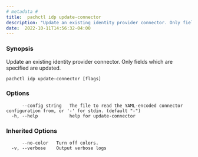 ```yaml
---
# metadata # 
title:  pachctl idp update-connector
description: "Update an existing identity provider connector. Only fields which are specified are updated."
date:  2022-10-11T14:56:32-04:00
---
```


### Synopsis

Update an existing identity provider connector. Only fields which are specified are updated.

```
pachctl idp update-connector [flags]
```

### Options

```
      --config string   The file to read the YAML-encoded connector configuration from, or '-' for stdin. (default "-")
  -h, --help            help for update-connector
```

### Inherited Options

```
      --no-color   Turn off colors.
  -v, --verbose    Output verbose logs
```

